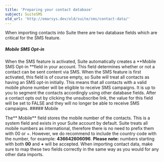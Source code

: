 ```yaml
---
title: 'Preparing your contact database'
subject: SuiteSMS
old_url: 'http://emarsys.dev/old/suite/sms/contact-data/'
---
```


When importing contacts into Suite there are two database fields which are critical for the SMS feature.

##### Mobile SMS Opt-in

 When the SMS feature is activated, Suite automatically creates a **Mobile SMS Opt-in **field in your account. This field determines whether or not a contact can be sent content via SMS. When the SMS feature is first activated, this field is of course empty, so Suite will treat all contacts as having an SMS opt-in initially. This means that all contacts with a valid mobile phone number will be eligible to receive SMS campaigns. It is up to you to segment the contacts accordingly using other database fields. After a contact opts out by clicking the unsubscribe link, the value for this field will be set to FALSE and they will no longer be able to receive SMS campaigns. ##### Mobile

 The** Mobile** field stores the mobile number of the contacts. This is a system field and exists in your Suite account by default. Suite treats all mobile numbers as international, therefore there is no need to prefix them with 00 or +. However, we do recommend to include the country code with the number, for example: **436642606096**. **Please note:** numbers starting with both **00** and **+** will be accepted. When importing contact data, make sure to map these two fields correctly in the same way as you would for any other data imports.  